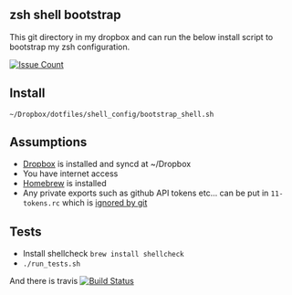 ## zsh shell bootstrap

This git directory in my dropbox and can run the below install script to bootstrap my zsh configuration.

[![Issue Count](https://codeclimate.com/github/sammcj/zsh-bootstrap/badges/issue_count.svg)](https://codeclimate.com/github/sammcj/zsh-bootstrap)

## Install

`~/Dropbox/dotfiles/shell_config/bootstrap_shell.sh`

## Assumptions

- [Dropbox](https://www.dropbox.com/en_GB/downloading?os=mac) is installed and syncd at ~/Dropbox
- You have internet access
- [Homebrew](http://brew.sh/) is installed
- Any private exports such as github API tokens etc... can be put in `11-tokens.rc` which is [ignored by git](.gitignore)

## Tests

- Install shellcheck `brew install shellcheck`
- `./run_tests.sh`

And there is travis [![Build Status](https://travis-ci.org/sammcj/zsh-bootstrap.svg?branch=master)](https://travis-ci.org/sammcj/zsh-bootstrap)

